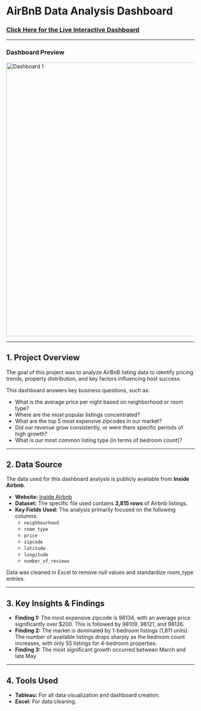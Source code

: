 # AirBnB Data Analysis Dashboard

### [Click Here for the Live Interactive Dashboard](https://public.tableau.com/app/profile/dev.adapa/viz/AirBnBFullProject_17612127068370/Dashboard1?publish=yes)

---

### Dashboard Preview
<img width="1838" height="730" alt="Dashboard 1" src="https://github.com/user-attachments/assets/53eb382b-c3e0-46e9-9818-af5d6251ee4b" />


---

## 1. Project Overview
The goal of this project was to analyze AirBnB listing data to identify pricing trends, property distribution, and key factors influencing host success.

This dashboard answers key business questions, such as:
* What is the average price per night based on neighborhood or room type?
* Where are the most popular listings concentrated?
* What are the top 5 most expensive zipcodes in our market?
* Did our revenue grow consistently, or were there specific periods of high growth?
* What is our most common listing type (in terms of bedroom count)?


---

## 2. Data Source
The data used for this dashboard analysis is publicly available from **Inside Airbnb**.

* **Website:** [Inside Airbnb](https://insideairbnb.com/get-the-data/)
* **Dataset:** The specific file used contains **3,815 rows** of Airbnb listings.
* **Key Fields Used:** The analysis primarily focused on the following columns:
    * `neighbourhood`
    * `room_type`
    * `price`
    * `zipcode`
    * `latitude`
    * `longitude`
    * `number_of_reviews`

Data was cleaned in Excel to remove null values and standardize room_type entries.

---

## 3. Key Insights & Findings
* **Finding 1:** The most expensive zipcode is 98134, with an average price significantly over $200. This is followed by 98109, 98121, and 98136.
* **Finding 2:** The market is dominated by 1-bedroom listings (1,811 units). The number of available listings drops sharply as the bedroom count increases, with only 55 listings for 4-bedroom properties.
* **Finding 3:** The most significant growth occurred between March and late May

---

## 4. Tools Used
* **Tableau:** For all data visualization and dashboard creation.
* **Excel:** For data cleaning.
